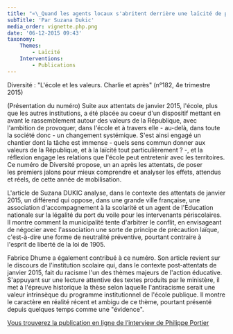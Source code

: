 ```yaml
---
title: "«\_Quand les agents locaux s'abritent derrière une laïcité de précaution\_»"
subTitle: 'Par Suzana Dukic'
media_order: vignette.php.png
date: '06-12-2015 09:43'
taxonomy:
    Themes:
        - Laïcité
    Interventions:
        - Publications
---
```


Diversité : "L'école et les valeurs. Charlie et après" (n°182, 4e trimestre 2015)

(Présentation du numéro) Suite aux attentats de janvier 2015, l'école, plus que les autres institutions, a été placée au coeur d'un dispositif mettant en avant le rassemblement autour des valeurs de la République, avec l'ambition de provoquer, dans l'école et à travers elle - au-delà, dans toute la société donc - un changement systémique. S'est ainsi engagé un chantier dont la tâche est immense - quels sens commun donner aux valeurs de la République, et à la laïcité tout particulièrement ? -, et la réflexion engage les relations que l'école peut entretenir avec les territoires. Ce numéro de Diversité propose, un an après les attentats, de poser les premiers jalons pour mieux comprendre et analyser les effets, attendus et réels, de cette année de mobilisation.

L'article de Suzana DUKIC analyse, dans le contexte des attentats de janvier 2015, un différend qui oppose, dans une grande ville française, une association d'accompagnement à la scolarité et un agent de l'Education nationale sur la légalité du port du voile pour les intervenants périscolaires. Il montre comment la municipalité tente d'arbitrer le conflit, en envisageant de négocier avec l'association une sorte de principe de précaution laïque, c'est-à-dire une forme de neutralité préventive, pourtant contraire à l'esprit de liberté de la loi de 1905.

Fabrice Dhume a également contribué à ce numéro. Son article revient sur le discours de l'institution scolaire qui, dans le contexte post-attentats de janvier 2015, fait du racisme l'un des thèmes majeurs de l'action éducative. S'appuyant sur une lecture attentive des textes produits par le ministère, il met à l'épreuve historique la thèse selon laquelle l'antiracisme serait une valeur intrinsèque du programme institutionnel de l'école publique. Il montre le caractère en réalité récent et ambigu de ce thème, pourtant présenté depuis quelques temps comme une "évidence".

[Vous trouverez la publication en ligne de l’interview de Philippe Portier](https://www.reseau-canope.fr/notice/diversite-n-182-4e-trimestre-2015.html)
